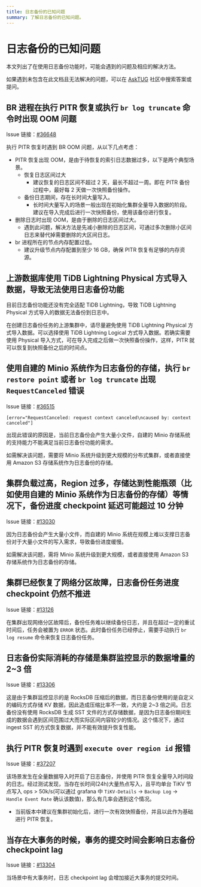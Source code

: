 ```yaml
---
title: 日志备份的已知问题
summary: 了解日志备份的已知问题。
---
```


# 日志备份的已知问题

本文列出了在使用日志备份功能时，可能会遇到的问题及相应的解决方法。 

如果遇到未包含在此文档且无法解决的问题，可以在 [AskTUG](https://asktug.com/) 社区中搜索答案或提问。

## BR 进程在执行 PITR 恢复或执行 `br log truncate` 命令时出现 OOM 问题

Issue 链接：[#36648](https://github.com/pingcap/tidb/issues/36648)

执行 PITR 恢复时遇到 BR OOM 问题，从以下几点考虑：

- PITR 恢复出现 OOM，是由于待恢复的索引日志数据过多，以下是两个典型场景。
    - 恢复日志区间过大
        - 建议恢复的日志区间不超过 2 天，最长不超过一周。即在 PITR 备份过程中，最好每 2 天做一次快照备份操作。
    - 备份日志期间，存在长时间大量写入。
        - 长时间大量写入的场景一般出现在初始化集群全量导入数据的阶段。建议在导入完成后进行一次快照备份，使用该备份进行恢复。
- 删除日志时出现 OOM，是由于删除的日志区间过大。
    - 遇到此问题，解决方法是先减小删除的日志区间，可通过多次删除小区间日志来替代掉需要删除的大区间日志。
- br 进程所在的节点内存配置过低。
    - 建议升级节点内存配置到至少 16 GB，确保 PITR 恢复有足够的内存资源。

## 上游数据库使用 TiDB Lightning Physical 方式导入数据，导致无法使用日志备份功能

目前日志备份功能还没有完全适配 TiDB Lightning，导致 TiDB Lightning Physical 方式导入的数据无法备份到日志中。

在创建日志备份任务的上游集群中，请尽量避免使用 TiDB Lightning Physical 方式导入数据。可以选择使用 TiDB Lightning Logical 方式导入数据。若确实需要使用 Physical 导入方式，可在导入完成之后做一次快照备份操作，这样，PITR 就可以恢复到快照备份之后的时间点。

## 使用自建的 Minio 系统作为日志备份的存储，执行 `br restore point` 或者 `br log truncate` 出现 `RequestCanceled` 错误

Issue 链接：[#36515](https://github.com/pingcap/tidb/issues/36515)

```shell
[error="RequestCanceled: request context canceled\ncaused by: context canceled"]
```

出现此错误的原因是，当前日志备份会产生大量小文件，自建的 Minio 存储系统的支持能力不能满足当前日志备份功能的需求。

如需解决该问题，需要将 Minio 系统升级到更大规模的分布式集群，或者直接使用 Amazon S3 存储系统作为日志备份的存储。

## 集群负载过高，Region 过多，存储达到性能瓶颈（比如使用自建的 Minio 系统作为日志备份的存储）等情况下，备份进度 checkpoint 延迟可能超过 10 分钟

Issue 链接：[#13030](https://github.com/tikv/tikv/issues/13030)

因为日志备份会产生大量小文件，而自建的 Minio 系统在规模上难以支撑日志备份对于大量小文件的写入需求，导致备份进度缓慢。

如需解决该问题，需将 Minio 系统升级到更大规模，或者直接使用 Amazon S3 存储系统作为日志备份的存储。

## 集群已经恢复了网络分区故障，日志备份任务进度 checkpoint 仍然不推进 

Issue 链接：[#13126](https://github.com/tikv/tikv/issues/13126)

在集群出现网络分区故障后，备份任务难以继续备份日志，并且在超过一定的重试时间后，任务会被置为 `ERROR` 状态。此时备份任务已经停止，需要手动执行 `br log resume` 命令来恢复日志备份任务。

## 日志备份实际消耗的存储是集群监控显示的数据增量的 2~3 倍

Issue 链接：[#13306](https://github.com/tikv/tikv/issues/13306)

这是由于集群监控显示的是 RocksDB 压缩后的数据，而日志备份使用的是自定义的编码方式存储 KV 数据，因此造成压缩比率不一致，大约是 2~3 倍之间。日志备份没有使用 RocksDB 生成 SST 文件的方式存储数据，是因为日志备份期间生成的数据会遇到区间范围过大而实际区间内容较少的情况。这个情况下，通过 ingest SST 的方式恢复数据，并不能有效提升恢复性能。

## 执行 PITR 恢复时遇到 `execute over region id` 报错

Issue 链接：[#37207](https://github.com/pingcap/tidb/issues/37207)

该场景发生在全量数据导入时开启了日志备份，并使用 PiTR 恢复全量导入时间段的日志。经过测试发现，当存在长时间(24h)大量热点写入，且平均单台 TiKV 节点写入 ops > 50k/s(可以通过 grafana 中 `TiKV-Details` -> `Backup Log` -> `Handle Event Rate` 确认该数值)，那么有几率会遇到这个情况。

- 当前版本中建议在集群初始化后，进行一次有效快照备份，并且以此作为基础进行 PITR 恢复。

## 当存在大事务的时候，事务的提交时间会影响日志备份 checkpoint lag

Issue 链接：[#13304](https://github.com/pingcap/tidb/issues/13304)

当场景中有大事务时，日志 checkpoint lag 会增加接近大事务的提交时间。
